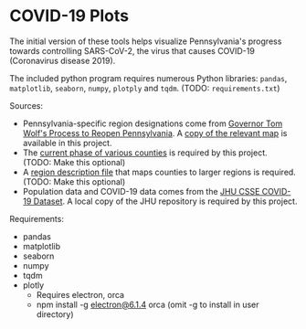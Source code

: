 # COVID-19 Plots

The initial version of these tools helps visualize Pennsylvania's progress towards controlling SARS-CoV-2, the virus that causes COVID-19 (Coronavirus disease 2019).

The included python program requires numerous Python libraries: `pandas`, `matplotlib`, `seaborn`, `numpy`, `plotply` and `tqdm`. (TODO: `requirements.txt`)

Sources:
* Pennsylvania-specific region designations come from [Governor Tom Wolf's Process to Reopen Pennsylvania](https://www.governor.pa.gov/process-to-reopen-pennsylvania/). A [copy of the relevant map](data/resources/20200423-Bureau-Community-Health-Systems-Regional-Map-Opt.png) is available in this project.
* The [current phase of various counties](phases.csv) is required by this project. (TODO: Make this optional)
* A [region description file](data/resources/regions.csv) that maps counties to larger regions is required. (TODO: Make this optional)
* Population data and COVID-19 data comes from the [JHU CSSE COVID-19 Dataset](https://github.com/CSSEGISandData/COVID-19). A local copy of the JHU repository is required by this project.


Requirements:
* pandas
* matplotlib
* seaborn
* numpy
* tqdm
* plotly
    * Requires electron, orca
    * npm install -g electron@6.1.4 orca  (omit -g to install in user directory)
